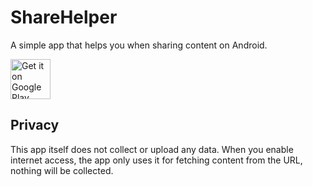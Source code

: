 # ShareHelper

A simple app that helps you when sharing content on Android.

<a href='https://play.google.com/store/apps/details?id=me.ikirby.shareagent'><img alt='Get it on Google Play' src='https://play.google.com/intl/en_us/badges/images/generic/en_badge_web_generic.png' height='64'/></a>

## Privacy

This app itself does not collect or upload any data. When you enable internet access, the app only uses it for fetching content from the URL, nothing will be collected.
